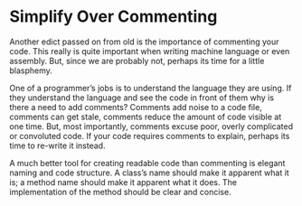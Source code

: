 # Simplify Over Commenting

Another edict passed on from old is the importance of commenting your code. This really is quite important when writing 
machine language or even assembly. But, since we are probably not, perhaps its time for a little blasphemy.

One of a programmer’s jobs is to understand the language they are using. If they understand the language and see the code in 
front of them why is there a need to add comments? Comments add noise to a code file, comments can get stale, comments reduce 
the amount of code visible at one time. But, most importantly, comments excuse poor, overly complicated or convoluted code. If 
your code requires comments to explain, perhaps its time to re-write it instead.

A much better tool for creating readable code than commenting is elegant naming and code structure. A class’s name should make 
it apparent what it is; a method name should make it apparent what it does. The implementation of the method should be clear 
and concise.
